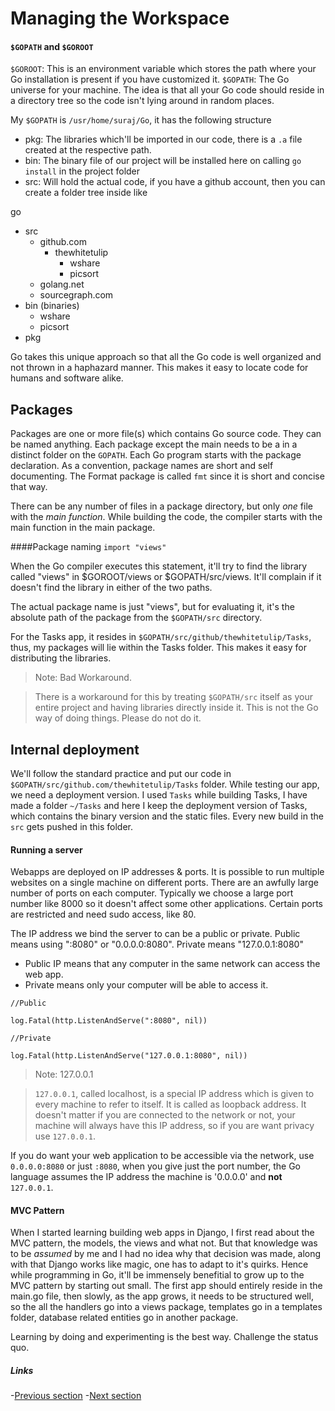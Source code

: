 # Managing the Workspace

#### `$GOPATH` and `$GOROOT`

`$GOROOT`: This is an environment variable which stores the path where your Go installation is present if you have customized it.
`$GOPATH`: The Go universe for your machine. The idea is that all your Go code should reside in a directory tree so the code isn't lying around in random places.  

My `$GOPATH` is ``/usr/home/suraj/Go``, it has the following structure
- pkg: The libraries which'll be imported in our code, there is a `.a` file created at the respective path.
- bin: The binary file of our project will be installed here on calling `go install` in the project folder
- src: Will hold the actual code, if you have a github account, then you can create a folder tree inside like

go
- src
	- github.com
		- thewhitetulip
			- wshare
			- picsort
	- golang.net
	- sourcegraph.com
- bin (binaries)
	- wshare 
	- picsort
- pkg

Go takes this unique approach so that all the Go code is well organized and not thrown in a haphazard manner. This makes it easy to locate code for humans and software alike.

## Packages

Packages are one or more file(s) which contains Go source code. They can be named anything. Each package except the main needs to be a in a distinct folder on the `GOPATH`. Each Go program starts with the package declaration. As a convention, package names are short and self documenting. The Format package is called `fmt` since it is short and concise that way.

There can be any number of files in a package directory, but only _one_ file with the *main function*. While building the code, the compiler starts with the main function in the main package. 

####Package naming
`import "views"`

When the Go compiler executes this statement, it'll try to find the library called "views" in $GOROOT/views or $GOPATH/src/views. It'll complain if it doesn't find the library in either of the two paths.

The actual package name is just "views", but for evaluating it, it's the absolute path of the package from the `$GOPATH/src` directory. 

For the Tasks app, it resides in `$GOPATH/src/github/thewhitetulip/Tasks`, thus, my packages will lie within the Tasks folder. This makes it easy for distributing the libraries. 

>Note: Bad Workaround.

>There is a workaround for this by treating `$GOPATH/src` itself as your entire project and having libraries directly inside it. This is not the Go way of doing things. Please do not do it.

## Internal deployment

We'll follow the standard practice and put our code in `$GOPATH/src/github.com/thewhitetulip/Tasks` folder. While testing our app, we need a deployment version. I used `Tasks` while building Tasks, I have made a folder `~/Tasks` and here I keep the deployment version of Tasks, which contains the binary version and the static files. Every new build in the `src` gets pushed in this folder.

#### Running a server
Webapps are deployed on IP addresses & ports. It is possible to run multiple websites on a single machine on different ports. There are an awfully large number of ports on each computer. Typically we choose a large port number like 8000 so it doesn't affect some other applications. Certain ports are restricted and need sudo access, like 80.

The IP address we bind the server to can be a public or private. Public means using ":8080" or "0.0.0.0:8080". Private means "127.0.0.1:8080"

- Public IP means that any computer in the same network can access the web app. 
- Private means only your computer will be able to access it.

`//Public`

`log.Fatal(http.ListenAndServe(":8080", nil))`

`//Private`

`log.Fatal(http.ListenAndServe("127.0.0.1:8080", nil))`

> Note: 127.0.0.1

> `127.0.0.1`, called localhost, is a special IP address which is given to every machine to refer to itself.  It is called as loopback address. It doesn't matter if you are connected to the network or not, your machine will always have this IP address, so if you are want privacy use `127.0.0.1`.

If you do want your web application to be accessible via the network, use `0.0.0.0:8080` or just `:8080`, when you give just the port number, the Go language assumes the IP address the machine is '0.0.0.0' and **not** `127.0.0.1`. 

#### MVC Pattern
When I started learning building web apps in Django, I first read about the MVC pattern, the models, the views and what not. But that knowledge was to be *assumed* by me and I had no idea why that decision was made, along with that Django works like magic, one has to adapt to it's quirks. Hence while programming in Go, it'll be immensely benefitial to grow up to the MVC pattern by starting out small. The first app should entirely reside in the main.go file, then slowly, as the app grows, it needs to be structured well, so the all the handlers go into a views package, templates go in a templates folder, database related entities go in another package.  

Learning by doing and experimenting is the best way. Challenge the status quo.

##### Links

-[Previous section](02.7Concurrency.md)
-[Next section](1.1WebProgramBasics.md)
